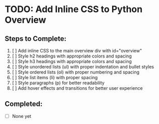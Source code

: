 # TODO: Add Inline CSS to Python Overview

## Steps to Complete:
1. [ ] Add inline CSS to the main overview div with id="overview"
2. [ ] Style h2 headings with appropriate colors and spacing
3. [ ] Style h3 headings with appropriate colors and spacing
4. [ ] Style unordered lists (ul) with proper indentation and bullet styles
5. [ ] Style ordered lists (ol) with proper numbering and spacing
6. [ ] Style list items (li) with proper spacing
7. [ ] Style paragraphs (p) for better readability
8. [ ] Add hover effects and transitions for better user experience

## Completed:
- [ ] None yet
